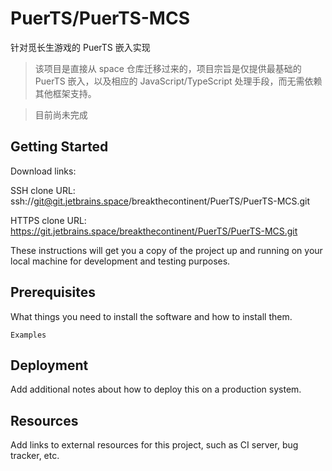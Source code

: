 # PuerTS/PuerTS-MCS

针对觅长生游戏的 PuerTS 嵌入实现

> 该项目是直接从 space 仓库迁移过来的，项目宗旨是仅提供最基础的 PuerTS 嵌入，以及相应的 JavaScript/TypeScript 处理手段，而无需依赖其他框架支持。

> 目前尚未完成

## Getting Started

Download links:

SSH clone URL: ssh://git@git.jetbrains.space/breakthecontinent/PuerTS/PuerTS-MCS.git

HTTPS clone URL: https://git.jetbrains.space/breakthecontinent/PuerTS/PuerTS-MCS.git


These instructions will get you a copy of the project up and running on your local machine for development and testing purposes.

## Prerequisites

What things you need to install the software and how to install them.

```
Examples
```

## Deployment

Add additional notes about how to deploy this on a production system.

## Resources

Add links to external resources for this project, such as CI server, bug tracker, etc.
